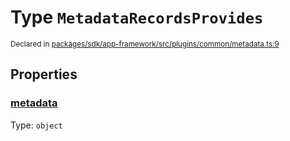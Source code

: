 # Type `MetadataRecordsProvides`
<sub>Declared in [packages/sdk/app-framework/src/plugins/common/metadata.ts:9](https://github.com/dxos/dxos/blob/ee0bfefcb/packages/sdk/app-framework/src/plugins/common/metadata.ts#L9)</sub>




## Properties
### [metadata](https://github.com/dxos/dxos/blob/ee0bfefcb/packages/sdk/app-framework/src/plugins/common/metadata.ts#L10)
Type: <code>object</code>





